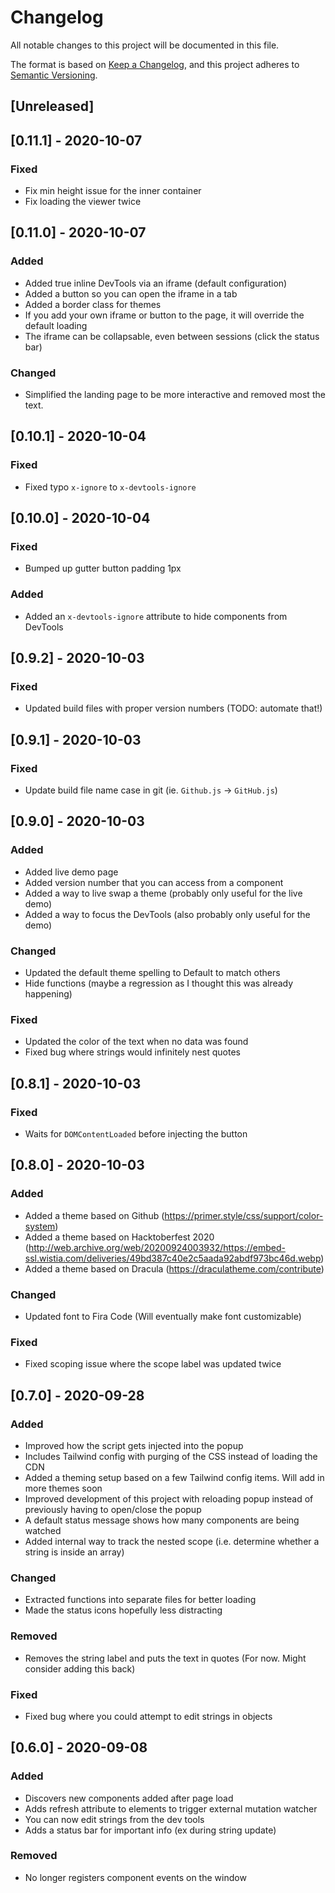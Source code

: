 # Changelog
All notable changes to this project will be documented in this file.

The format is based on [Keep a Changelog](https://keepachangelog.com/en/1.0.0/),
and this project adheres to [Semantic Versioning](https://semver.org/spec/v2.0.0.html).

## [Unreleased]

## [0.11.1] - 2020-10-07
### Fixed
- Fix min height issue for the inner container
- Fix loading the viewer twice

## [0.11.0] - 2020-10-07
### Added
- Added true inline DevTools via an iframe (default configuration)
- Added a button so you can open the iframe in a tab
- Added a border class for themes
- If you add your own iframe or button to the page, it will override the default loading
- The iframe can be collapsable, even between sessions (click the status bar)
### Changed
- Simplified the landing page to be more interactive and removed most the text.

## [0.10.1] - 2020-10-04
### Fixed
- Fixed typo `x-ignore` to `x-devtools-ignore`

## [0.10.0] - 2020-10-04
### Fixed
- Bumped up gutter button padding 1px
### Added
- Added an `x-devtools-ignore` attribute to hide components from DevTools

## [0.9.2] - 2020-10-03
### Fixed
- Updated build files with proper version numbers (TODO: automate that!)

## [0.9.1] - 2020-10-03
### Fixed
- Update build file name case in git (ie. `Github.js` -> `GitHub.js`)

## [0.9.0] - 2020-10-03
### Added
- Added live demo page
- Added version number that you can access from a component
- Added a way to live swap a theme (probably only useful for the live demo)
- Added a way to focus the DevTools (also probably only useful for the demo)
### Changed
- Updated the default theme spelling to Default to match others
- Hide functions (maybe a regression as I thought this was already happening)
### Fixed
- Updated the color of the text when no data was found
- Fixed bug where strings would infinitely nest quotes

## [0.8.1] - 2020-10-03
### Fixed
- Waits for `DOMContentLoaded` before injecting the button

## [0.8.0] - 2020-10-03
### Added
- Added a theme based on Github (https://primer.style/css/support/color-system)
- Added a theme based on Hacktoberfest 2020 (http://web.archive.org/web/20200924003932/https://embed-ssl.wistia.com/deliveries/49bd387c40e2c5aada92abdf973bc46d.webp)
- Added a theme based on Dracula (https://draculatheme.com/contribute)
### Changed
- Updated font to Fira Code (Will eventually make font customizable)
### Fixed
- Fixed scoping issue where the scope label was updated twice

## [0.7.0] - 2020-09-28
### Added
- Improved how the script gets injected into the popup
- Includes Tailwind config with purging of the CSS instead of loading the CDN
- Added a theming setup based on a few Tailwind config items. Will add in more themes soon
- Improved development of this project with reloading popup instead of previously having to open/close the popup
- A default status message shows how many components are being watched
- Added internal way to track the nested scope (i.e. determine whether a string is inside an array)
### Changed
- Extracted functions into separate files for better loading
- Made the status icons hopefully less distracting
### Removed
- Removes the string label and puts the text in quotes (For now. Might consider adding this back)
### Fixed
- Fixed bug where you could attempt to edit strings in objects

## [0.6.0] - 2020-09-08
### Added
- Discovers new components added after page load
- Adds refresh attribute to elements to trigger external mutation watcher
- You can now edit strings from the dev tools
- Adds a status bar for important info (ex during string update)
### Removed
- No longer registers component events on the window
